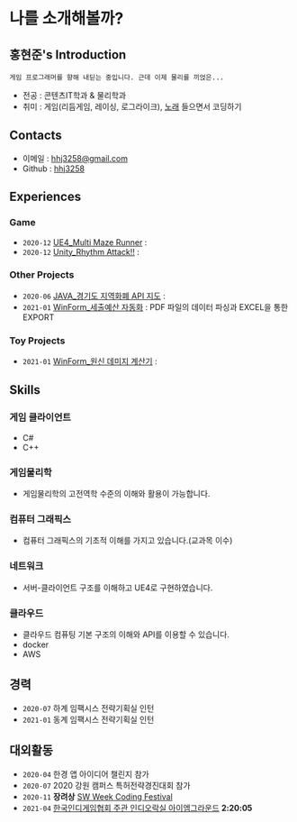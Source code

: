 # **나를 소개해볼까?**

## 홍현준's Introduction
```
게임 프로그래머를 향해 내딛는 중입니다. 근데 이제 물리를 끼얹은...
```

- 전공 : 콘텐츠IT학과 & 물리학과
- 취미 : 게임(리듬게임, 레이싱, 로그라이크), [노래](https://www.youtube.com/watch?v=nxKfi-6EtmY) 들으면서 코딩하기


## Contacts

- 이메일 : hhj3258@gmail.com
- Github : [hhj3258](https://github.com/hhj3258)

## Experiences

### Game

- `2020-12` [UE4_Multi Maze Runner](https://github.com/hhj3258/UE4_MultiMazeRunner) : 
- `2020-12` [Unity_Rhythm Attack!!](https://github.com/hhj3258/Unity_RhythmAttack) : 

### Other Projects

- `2020-06` [JAVA_경기도 지역화폐 API 지도](https://github.com/hhj3258/JAVA_Gyeonggi-do_LocalCurrency_API_Table-Map) : 
- `2021-01` [WinForm_세출예산 자동화](https://github.com/hhj3258/ExpenditureBudgets_AutomationProgram) : PDF 파일의 데이터 파싱과 EXCEL을 통한 EXPORT


### Toy Projects

- `2021-01` [WinForm_원신 데미지 계산기](https://github.com/hhj3258/Genshin_DamageFormulaCalculator) :

## Skills

### 게임 클라이언트
- C#
- C++

### 게임물리학
- 게임물리학의 고전역학 수준의 이해와 활용이 가능합니다.

### 컴퓨터 그래픽스
- 컴퓨터 그래픽스의 기초적 이해를 가지고 있습니다.(교과목 이수)

### 네트워크
- 서버-클라이언트 구조를 이해하고 UE4로 구현하였습니다.

### 클라우드
- 클라우드 컴퓨팅 기본 구조의 이해와 API를 이용할 수 있습니다.
- docker
- AWS



## 경력

- `2020-07` 하계 임팩시스 전략기획실 인턴
- `2021-01` 동계 임팩시스 전략기획실 인턴

## 대외활동

- `2020-04` 한경 앱 아이디어 챌린지 참가
- `2020-07` 2020 강원 캠퍼스 특허전략경진대회 참가
- `2020-11` **장려상** [SW Week Coding Festival](https://swweek.hallym.ac.kr/html/contest_02.php)
- `2021-04` [한국인디게임협회 주관 인디오락실 아이엠그라운드](https://www.youtube.com/watch?v=ovJMKrw8jys) **2:20:05**



